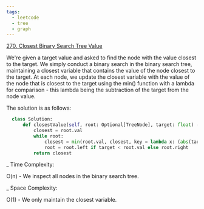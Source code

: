 ```yaml
---
tags:
  - leetcode
  - tree
  - graph
---
```


<a href="https://leetcode.com/problems/closest-binary-search-tree-value/">
270. Closest Binary Search Tree Value</a>

We're given a target value and asked to find the node with the value closest to
the target. We simply conduct a binary search in the binary search tree,
maintaining a closest variable that contains the value of the node closest to
the target. At each node, we update the closest variable with the value of the
node that is closest to the target using the min() function with a lambda for
comparison - this lambda being the subtraction of the target from the node
value.

The solution is as follows:

```python
  class Solution:
      def closestValue(self, root: Optional[TreeNode], target: float) -> int:
          closest = root.val
          while root:
              closest = min(root.val, closest, key = lambda x: (abs(target - x), x))
              root = root.left if target < root.val else root.right
          return closest
```

\_ Time Complexity:

O(n) - We inspect all nodes in the binary search tree.

\_ Space Complexity:

O(1) - We only maintain the closest variable.
